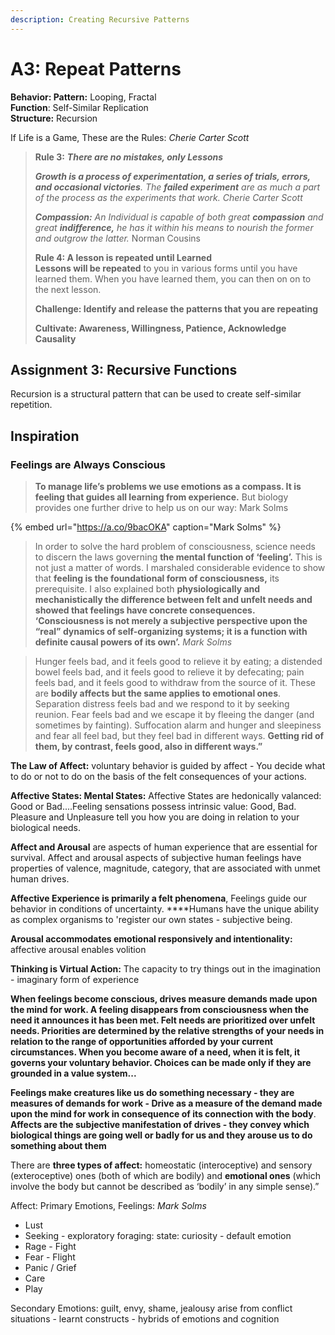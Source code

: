 ```yaml
---
description: Creating Recursive Patterns
---
```


# A3: Repeat Patterns

**Behavior:  Pattern:** Looping, Fractal  
**Function**: Self-Similar Replication  
**Structure:** Recursion

If Life is a Game, These are the Rules:  _Cherie Carter Scott_

> **Rule 3:** _**There are no mistakes, only Lessons**_
>
> _**Growth is a process of experimentation, a series of trials, errors, and occasional victories**.  The **failed experiment** are as much a part of the process as the experiments that work. Cherie Carter Scott_
>
> _**Compassion:**  An Individual is capable of both great **compassion** and great **indifference,** he has it within his means to nourish the former and outgrow the latter._   Norman Cousins
>
> **Rule 4: A lesson is repeated until Learned  
> Lessons will be repeated** to you in various forms until you have learned them. When you have learned them, you can then on on to the next lesson.   
>
> **Challenge:  Identify and release the patterns that you are repeating** 
>
> **Cultivate:  Awareness, Willingness, Patience, Acknowledge Causality**

## Assignment 3:  Recursive Functions

Recursion is a structural pattern that can be used to create self-similar repetition.  

## Inspiration

### **Feelings are Always Conscious**

> **To manage life’s problems we use emotions as a compass. It is feeling that guides all learning from experience.** But biology provides one further drive to help us on our way:  Mark Solms

{% embed url="https://a.co/9bacOKA" caption="Mark Solms" %}

> In order to solve the hard problem of consciousness, science needs to discern the laws governing **the mental function of ‘feeling’.** This is not just a matter of words. I marshaled considerable evidence to show that **feeling is the foundational form of consciousness,** its prerequisite. I also explained both **physiologically and mechanistically the difference between felt and unfelt needs and showed that feelings have concrete consequences.**  **‘Consciousness is not merely a subjective perspective upon the “real” dynamics of self-organizing systems; it is a function with definite causal powers of its own’.**  _Mark Solms_

> Hunger feels bad, and it feels good to relieve it by eating; a distended bowel feels bad, and it feels good to relieve it by defecating; pain feels bad, and it feels good to withdraw from the source of it. These are **bodily affects but the same applies to emotional ones**. Separation distress feels bad and we respond to it by seeking reunion. Fear feels bad and we escape it by fleeing the danger \(and sometimes by fainting\). Suffocation alarm and hunger and sleepiness and fear all feel bad, but they feel bad in different ways. **Getting rid of them, by contrast, feels good, also in different ways.”**

**The Law of Affect:**  voluntary behavior is guided by affect - You decide what to do or not to do on the basis of the felt consequences of your actions.

**Affective States: Mental States:** Affective States are hedonically valanced:  Good or Bad....Feeling sensations possess intrinsic value:  Good, Bad.  Pleasure and Unpleasure tell you how you are doing in relation to your biological needs.

**Affect and Arousal** are aspects of human experience that are essential for  survival.  Affect and arousal aspects of subjective human feelings have properties of  valence, magnitude, category, that are associated with unmet human drives.  

**Affective Experience is primarily a felt phenomena**, Feelings guide our behavior in conditions of uncertainty. ****Humans have the unique ability as complex organisms to 'register our own states - subjective being.

**Arousal accommodates emotional responsively and intentionality:** affective arousal enables volition

**Thinking is Virtual Action:** The capacity to try things out in the imagination - imaginary form of experience

**When feelings become conscious, drives measure demands made upon the mind for work.  A feeling disappears from consciousness when the need it announces it has been met. Felt needs are prioritized over unfelt needs. Priorities are determined by the relative strengths of your needs in relation to the range of opportunities afforded by your current circumstances. When you become aware of a need, when it is felt, it governs your voluntary behavior.  Choices can be made only if they are grounded in a value system...**

**Feelings make creatures like us do something necessary - they are measures of demands for work - Drive as a measure of the demand made upon the mind for work in consequence of its connection with the body**. **Affects are the subjective manifestation of drives - they convey which biological things are going well or badly for us and they arouse us to do something about them** 

There are **three types of affect:** homeostatic \(interoceptive\) and sensory \(exteroceptive\) ones \(both of which are bodily\) and **emotional ones** \(which involve the body but cannot be described as ‘bodily’ in any simple sense\).”

Affect: Primary Emotions, Feelings:  _Mark Solms_

* Lust
* Seeking - exploratory foraging: state: curiosity - default emotion
* Rage - Fight
* Fear - Flight
* Panic / Grief
* Care
* Play

Secondary Emotions: guilt, envy, shame, jealousy arise from conflict situations - learnt constructs - hybrids of emotions and cognition

## 

